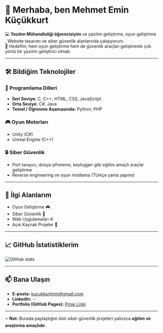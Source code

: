 # 👋 Merhaba, ben Mehmet Emin Küçükkurt  

💻 **Yazılım Mühendisliği öğrencisiyim** ve yazılım geliştirme, oyun geliştrime , Website tasarımı ve siber güvenlik alanlarında çalışıyorum.  
🚀 Hedefim; hem oyun geliştirme hem de güvenlik araçları geliştirerek çok yönlü bir yazılım geliştirici olmak.  

---

## 🛠 Bildiğim Teknolojiler

### 💾 Programlama Dilleri
- **İleri Seviye:** C, C++, HTML, CSS, JavaScript  
- **Orta Seviye:** C#, Java  
- **Temel / Öğrenme Aşamasında:** Python, PHP  

### 🎮 Oyun Motorları
- Unity (C#)  
- Unreal Engine (C++)  

### 🔒 Siber Güvenlik
- Port tarayıcı, dosya şifreleme, keylogger gibi eğitim amaçlı araçlar geliştirme  
- Reverse engineering ve oyun modlama (Türkçe yama yapımı)

---

## 📌 İlgi Alanlarım
- Oyun Geliştirme 🎮  
- Siber Güvenlik 🔐  
- Web Uygulamaları 🌐  
- Açık Kaynak Projeler 📂

---

## 📈 GitHub İstatistiklerim
![GitHub stats](https://github-readme-stats.vercel.app/api?username=kucukkurt1&show_icons=true&theme=tokyonight)

---

## 📫 Bana Ulaşın
- **E-posta:** kucukkurtmm@gmail.com  
- **LinkedIn:** --  
- **Portfolio (GitHub Pages):** [Proje Linki](https://kucukkurt1.github.io)

---

⭐ **Not:** Burada paylaştığım tüm siber güvenlik projeleri yalnızca **eğitim ve araştırma amaçlıdır**.
